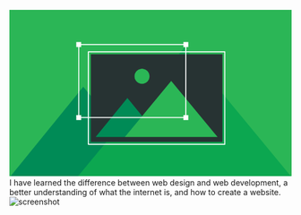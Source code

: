 ![screenshot](./images/test.png)
I have learned the difference between web design and web development, a better understanding of what the internet is, and how to create a website. 
![screenshot](./README.md/screenshot2.png)
